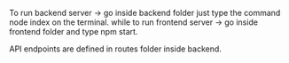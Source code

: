 To run backend server -> go inside backend folder just type the command node index on the terminal.
while to run frontend server -> go inside frontend folder and type npm start.

API endpoints are defined in routes folder inside backend.
